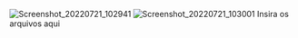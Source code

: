 ![Screenshot_20220721_102941](https://user-images.githubusercontent.com/355281/180225695-01faa82c-e3fe-413a-8355-64c0a7246a16.png)
![Screenshot_20220721_103001](https://user-images.githubusercontent.com/355281/180225712-b4041c49-a885-4402-a1f3-fe0202c82c3e.png)
Insira os arquivos aqui

